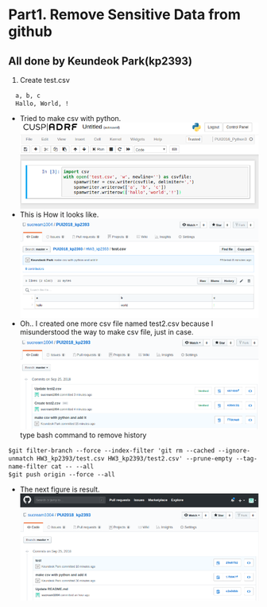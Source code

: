 # Part1. Remove Sensitive Data from github
## All done by Keundeok Park(kp2393)
1. Create test.csv
```
  a, b, c
  Hallo, World, !
```
- Tried to make csv with python.
![making_csv](./img/make_csv.png)
- This is How it looks like.
![frame_csv](./img/csv_frame.png)
- Oh.. I created one more csv file named test2.csv because I misunderstood the way to make csv file, just in case.
![commits_csv](./img/commits.png)
type bash command to remove history
```
$git filter-branch --force --index-filter 'git rm --cached --ignore-unmatch HW3_kp2393/test.csv HW3_kp2393/test2.csv' --prune-empty --tag-name-filter cat -- --all
$git push origin --force --all
```
- The next figure is result.
![result](./img/results.png)
